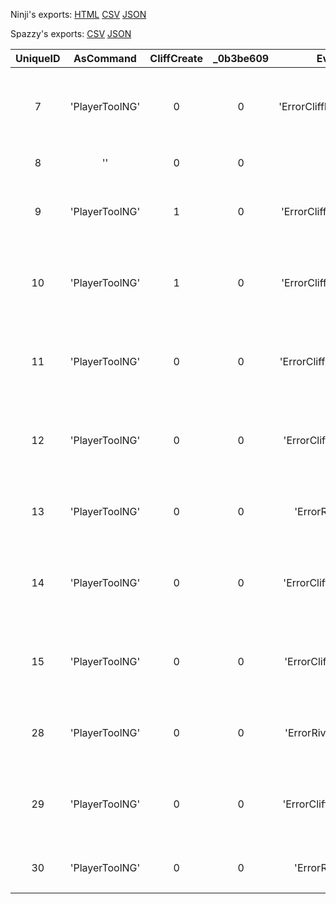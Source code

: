 Ninji's exports: [HTML](https://wuffs.org/acnh/bcsv_140/html/FieldLandMakingError.html) [CSV](https://wuffs.org/acnh/bcsv_140/csv/FieldLandMakingError.csv) [JSON](https://wuffs.org/acnh/bcsv_140/json/FieldLandMakingError.json)

Spazzy's exports: [CSV](https://github.com/McSpazzy/acnh-csv/blob/master/FieldLandMakingError.csv) [JSON](https://github.com/McSpazzy/acnh-json/blob/master/FieldLandMakingError.json)

| UniqueID | AsCommand | CliffCreate | _0b3be609 | EventFlowEntryName | Label | Name |
|:--:|:--:|:--:|:--:|:--:|:--:|:--:|
| 7 | 'PlayerToolNG' | 0 | 0 | 'ErrorCliffMakeBreak_CliffExistOnItem' | 'CliffExistOnItem' | '崖造成：崖上にアイテムがあります。' | 
| 8 | '' | 0 | 0 | '' | 'SystemError' | 'システムエラー' | 
| 9 | 'PlayerToolNG' | 1 | 0 | 'ErrorCliffMakeCreate_ExistStructure' | 'CliffCreateExistStructure' | '崖造成(Create)：建物があります。' | 
| 10 | 'PlayerToolNG' | 1 | 0 | 'ErrorCliffMakeCreate_ExistNearTree' | 'CliffCreateExistNearTree' | '崖造成(Create)：近くに木があります。' | 
| 11 | 'PlayerToolNG' | 0 | 0 | 'ErrorCliffMakeBreak_ExistNearWater' | 'CliffBreakExistNearWater' | '崖造成(Break)：崖上に水場があります。' | 
| 12 | 'PlayerToolNG' | 0 | 0 | 'ErrorCliffMakeBreak_ExistNearTree' | 'CliffBreakExistNearTree' | '崖造成(Break)：崖上に木があります。' | 
| 13 | 'PlayerToolNG' | 0 | 0 | 'ErrorRiverMake_ExistNearTree' | 'RiverExistNearTree' | '川造成：近くに木があります。' | 
| 14 | 'PlayerToolNG' | 0 | 0 | 'ErrorCliffMakeBreak_ExistStructure' | 'CliffBreakExistStructure' | '崖造成(Break)：崖上に建物があります。' | 
| 15 | 'PlayerToolNG' | 0 | 0 | 'ErrorCliffMakeBreak_ExistNextCliff' | 'CliffBreakExistNearOnCliff' | '崖造成(Break)：崖上付近に崖があります。' | 
| 28 | 'PlayerToolNG' | 0 | 0 | 'ErrorRiverMake_ExistBackFaceFall' | 'RiverExistBackFaceFall' | '川造成：背面に滝があります。' | 
| 29 | 'PlayerToolNG' | 0 | 0 | 'ErrorCliffMakeCreate_ExistFrontFall' | 'CliffCreateExistFrontFall' | '崖造成(Create)：滝正面に崖生成してます。' | 
| 30 | 'PlayerToolNG' | 0 | 0 | 'ErrorRiverMake_ExistStructure' | 'RiverExistStructure' | '川造成：建物があります。' | 
